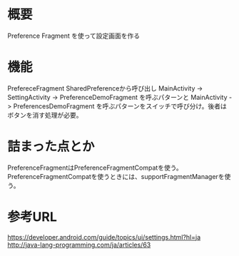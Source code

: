 # 概要
Preference Fragment を使って設定画面を作る

# 機能
PrefereceFragment
SharedPreferenceから呼び出し
MainActivity -> SettingActivity -> PreferenceDemoFragment を呼ぶパターンと
MainActivity -> PreferencesDemoFragment を呼ぶパターンをスイッチで呼び分け。後者はボタンを消す処理が必要。


# 詰まった点とか
PreferenceFragmentはPreferenceFragmentCompatを使う。
PreferenceFragmentCompatを使うときには、supportFragmentManagerを使う。


# 参考URL
https://developer.android.com/guide/topics/ui/settings.html?hl=ja
http://java-lang-programming.com/ja/articles/63
